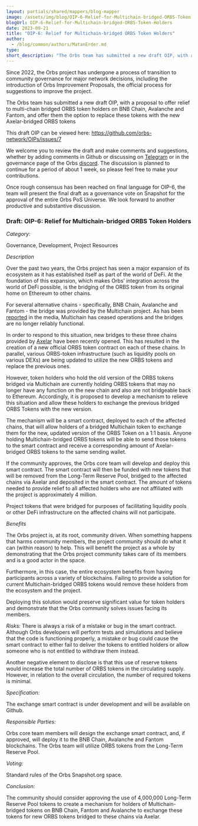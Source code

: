 ```yaml
---
layout: partials/shared/mappers/blog-mapper
image: /assets/img/blog/OIP-6-Relief-for-Multichain-bridged-ORBS-Token-Holders/bg.jpg
blogUrl: OIP-6-Relief-for-Multichain-bridged-ORBS-Token-Holders
date: 2023-09-21
title: "OIP-6: Relief for Multichain-bridged ORBS Token Holders"
author:
  - /blog/common/authors/MatanErder.md
type:
short_description: "The Orbs team has submitted a new draft OIP, with a proposal to offer relief to multi-chain bridged ORBS token holders on BNB Chain, Avalanche and Fantom, and offer them the option to replace these tokens with the new Axelar-bridged ORBS tokens"
---
```


Since 2022, the Orbs project has undergone a process of transition to community governance for major network decisions, including the introduction of Orbs Improvement Proposals, the official process for suggestions to improve the project.

The Orbs team has submitted a new draft OIP, with a proposal to offer relief to multi-chain bridged ORBS token holders on BNB Chain, Avalanche and Fantom, and offer them the option to replace these tokens with the new Axelar-bridged ORBS tokens

This draft OIP can be viewed here:
https://github.com/orbs-network/OIPs/issues/7

We welcome you to review the draft and make comments and suggestions, whether by adding comments in Github or discussing on [Telegram](https://t.me/OrbsNetwork) or in the governance page of the Orbs [discord](https://discord.com/channels/829255795827933236/1004049084597928017). The discussion is planned to continue for a period of about 1 week, so please feel free to make your contributions.

Once rough consensus has been reached on final language for OIP-6, the team will present the final draft as a governance vote on Snapshot for the approval of the entire Orbs PoS Universe.
We look forward to another productive and substantive discussion.


<div class='line-separator'> </div>



### Draft: OIP-6: Relief for Multichain-bridged ORBS Token Holders 

_Category:_ 

Governance, Development, Project Resources

_Description_

Over the past two years, the Orbs project has seen a major expansion of its ecosystem as it has established itself as part of the world of DeFi. At the foundation of this expansion, which makes Orbs’ integration across the world of DeFi possible, is the bridging of the ORBS token from its original home on Ethereum to other chains.

For several alternative chains - specifically, BNB Chain, Avalanche and Fantom - the bridge was provided by the Multichain project. As has been [reported](https://cointelegraph.com/news/multichain-stops-operations-over-lack-of-funds) in the media, Multichain has ceased operations and the bridges are no longer reliably functional. 

In order to respond to this situation, new bridges to these three chains provided by [Axelar](https://www.orbs.com/Orbs-integrates-with-Satellite-by-Axelar/) have been recently opened. This has resulted in the creation of a new official ORBS token contract on each of these chains. In parallel, various ORBS-token infrastructure (such as liquidity pools on various DEXs) are being updated to utilize the new ORBS tokens and replace the previous ones. 

However, token holders who hold the old version of the ORBS tokens bridged via Multichain are currently holding ORBS tokens that may no longer have any function on the new chain and also are not bridgeable back to Ethereum. Accordingly, it is proposed to develop a mechanism to relieve this situation and allow these holders to exchange the previous bridged ORBS Tokens with the new version. 

The mechanism will be a smart contract, deployed to each of the affected chains, that will allow holders of a bridged Multichain token to exchange them for the new, updated version of the ORBS Token on a 1:1 basis. Anyone holding Multichain-bridged ORBS tokens will be able to send those tokens to the smart contract and receive a corresponding amount of Axelar-bridged ORBS tokens to the same sending wallet. 

If the community approves, the Orbs core team will develop and deploy this smart contract. The smart contract will then be funded with new tokens that will be removed from the Long-Term Reserve Pool, bridged to the affected chains via Axelar and deposited in the smart contract. The amount of tokens needed to provide relief to all affected holders who are not affiliated with the project is approximately 4 million. 

Project tokens that were bridged for purposes of facilitating liquidity pools or other DeFi infrastructure on the affected chains will not participate.

_Benefits_

The Orbs project is, at its root, community driven. When something happens that harms community members, the project community should do what it can (within reason) to help. This will benefit the project as a whole by demonstrating that the Orbs project community takes care of its members and is a good actor in the space. 

Furthermore, in this case, the entire ecosystem benefits from having participants across a variety of blockchains. Failing to provide a solution for current Multichain-bridged ORBS tokens would remove these holders from the ecosystem and the project.  

Deploying this solution would preserve significant value for token holders and demonstrate that the Orbs community solves issues facing its members.  

_Risks:_ 
There is always a risk of a mistake or bug in the smart contract. Although Orbs developers will perform tests and simulations and believe that the code is functioning properly, a mistake or bug could cause the smart contract to either fail to deliver the tokens to entitled holders or allow someone who is not entitled to withdraw them instead. 

Another negative element to disclose is that this use of reserve tokens would increase the total number of ORBS tokens in the circulating supply. However, in relation to the overall circulation, the number of required tokens is minimal. 

_Specification:_ 

The exchange smart contract is under development and will be available on Github.

_Responsible Parties:_  

Orbs core team members will design the exchange smart contract, and, if approved, will deploy it to the BNB Chain, Avalanche and Fantom blockchains. The Orbs team will utilize ORBS tokens from the Long-Term Reserve Pool.

_Voting:_  

Standard rules of the Orbs Snapshot.org space.

_Conclusion:_ 

The community should consider approving the use of 4,000,000 Long-Term Reserve Pool tokens to create a mechanism for holders of Multichain-bridged tokens on BNB Chain, Fantom and Avalanche to exchange these tokens for new ORBS tokens bridged to these chains via Axelar. 




